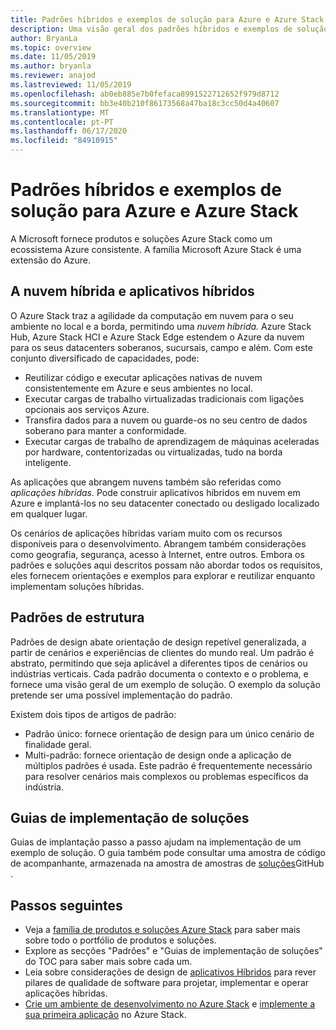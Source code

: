 ```yaml
---
title: Padrões híbridos e exemplos de solução para Azure e Azure Stack Hub
description: Uma visão geral dos padrões híbridos e exemplos de solução para aprender e construir soluções híbridas no Azure e no Azure Stack Hub.
author: BryanLa
ms.topic: overview
ms.date: 11/05/2019
ms.author: bryanla
ms.reviewer: anajod
ms.lastreviewed: 11/05/2019
ms.openlocfilehash: ab0eb885e7b0fefaca8991522712652f979d8712
ms.sourcegitcommit: bb3e40b210f86173568a47ba18c3cc50d4a40607
ms.translationtype: MT
ms.contentlocale: pt-PT
ms.lasthandoff: 06/17/2020
ms.locfileid: "84910915"
---
```

# <a name="hybrid-patterns-and-solution-examples-for-azure-and-azure-stack"></a>Padrões híbridos e exemplos de solução para Azure e Azure Stack

A Microsoft fornece produtos e soluções Azure Stack como um ecossistema Azure consistente. A família Microsoft Azure Stack é uma extensão do Azure.

## <a name="the-hybrid-cloud-and-hybrid-apps"></a>A nuvem híbrida e aplicativos híbridos

O Azure Stack traz a agilidade da computação em nuvem para o seu ambiente no local e a borda, permitindo uma *nuvem híbrida.* Azure Stack Hub, Azure Stack HCI e Azure Stack Edge estendem o Azure da nuvem para os seus datacenters soberanos, sucursais, campo e além. Com este conjunto diversificado de capacidades, pode:

- Reutilizar código e executar aplicações nativas de nuvem consistentemente em Azure e seus ambientes no local.
- Executar cargas de trabalho virtualizadas tradicionais com ligações opcionais aos serviços Azure.
- Transfira dados para a nuvem ou guarde-os no seu centro de dados soberano para manter a conformidade.
- Executar cargas de trabalho de aprendizagem de máquinas aceleradas por hardware, contentorizadas ou virtualizadas, tudo na borda inteligente.

As aplicações que abrangem nuvens também são referidas como *aplicações híbridas.* Pode construir aplicativos híbridos em nuvem em Azure e implantá-los no seu datacenter conectado ou desligado localizado em qualquer lugar.

Os cenários de aplicações híbridas variam muito com os recursos disponíveis para o desenvolvimento. Abrangem também considerações como geografia, segurança, acesso à Internet, entre outros. Embora os padrões e soluções aqui descritos possam não abordar todos os requisitos, eles fornecem orientações e exemplos para explorar e reutilizar enquanto implementam soluções híbridas.

## <a name="design-patterns"></a>Padrões de estrutura

Padrões de design abate orientação de design repetível generalizada, a partir de cenários e experiências de clientes do mundo real. Um padrão é abstrato, permitindo que seja aplicável a diferentes tipos de cenários ou indústrias verticais. Cada padrão documenta o contexto e o problema, e fornece uma visão geral de um exemplo de solução. O exemplo da solução pretende ser uma possível implementação do padrão.

Existem dois tipos de artigos de padrão:

- Padrão único: fornece orientação de design para um único cenário de finalidade geral.
- Multi-padrão: fornece orientação de design onde a aplicação de múltiplos padrões é usada. Este padrão é frequentemente necessário para resolver cenários mais complexos ou problemas específicos da indústria.

## <a name="solution-deployment-guides"></a>Guias de implementação de soluções

Guias de implantação passo a passo ajudam na implementação de um exemplo de solução. O guia também pode consultar uma amostra de código de acompanhante, armazenada na amostra de amostras de [soluções](https://github.com/Azure-Samples/azure-intelligent-edge-patterns)GitHub .

## <a name="next-steps"></a>Passos seguintes

- Veja a [família de produtos e soluções Azure Stack](/azure-stack) para saber mais sobre todo o portfólio de produtos e soluções.
- Explore as secções "Padrões" e "Guias de implementação de soluções" do TOC para saber mais sobre cada um.
- Leia sobre considerações de design de [aplicativos Híbridos](overview-app-design-considerations.md) para rever pilares de qualidade de software para projetar, implementar e operar aplicações híbridas.
- [Crie um ambiente de desenvolvimento no Azure Stack](/azure-stack/user/azure-stack-dev-start.md) e [implemente a sua primeira aplicação](/azure-stack/user/azure-stack-dev-start-deploy-app.md) no Azure Stack.
